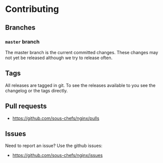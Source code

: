 # Contributing

## Branches

### `master` branch

The master branch is the current committed changes. These changes may not yet be released although we try to release often.

## Tags

All releases are tagged in git. To see the releases available to you see the changelog or the tags directly.

## Pull requests

- <https://github.com/sous-chefs/nginx/pulls>

## Issues

Need to report an issue? Use the github issues:

- <https://github.com/sous-chefs/nginx/issues>
